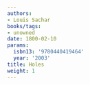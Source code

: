 ```yaml
---
authors:
- Louis Sachar
books/tags:
- unowned
date: 1800-02-10
params:
  isbn13: '9780440419464'
  year: '2003'
title: Holes
weight: 1
---
```


<!--more-->